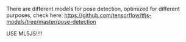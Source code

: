 There are different models for pose detection, optimized for different purposes, check here: https://github.com/tensorflow/tfjs-models/tree/master/pose-detection

USE ML5JS!!!!
